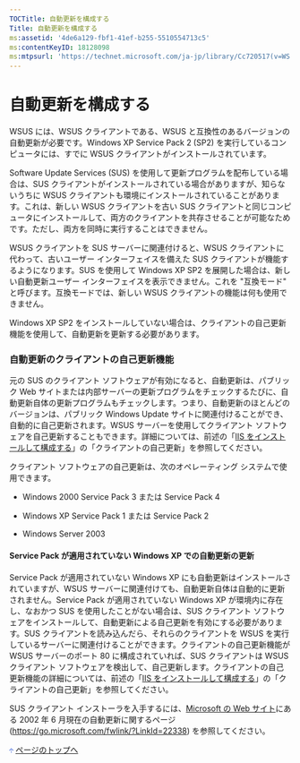 ```yaml
---
TOCTitle: 自動更新を構成する
Title: 自動更新を構成する
ms:assetid: '4de6a129-fbf1-41ef-b255-5510554713c5'
ms:contentKeyID: 18128098
ms:mtpsurl: 'https://technet.microsoft.com/ja-jp/library/Cc720517(v=WS.10)'
---
```


自動更新を構成する
==================

WSUS には、WSUS クライアントである、WSUS と互換性のあるバージョンの自動更新が必要です。Windows XP Service Pack 2 (SP2) を実行しているコンピュータには、すでに WSUS クライアントがインストールされています。

Software Update Services (SUS) を使用して更新プログラムを配布している場合は、SUS クライアントがインストールされている場合がありますが、知らないうちに WSUS クライアントも環境にインストールされていることがあります。これは、新しい WSUS クライアントを古い SUS クライアントと同じコンピュータにインストールして、両方のクライアントを共存させることが可能なためです。ただし、両方を同時に実行することはできません。

WSUS クライアントを SUS サーバーに関連付けると、WSUS クライアントに代わって、古いユーザー インターフェイスを備えた SUS クライアントが機能するようになります。SUS を使用して Windows XP SP2 を展開した場合は、新しい自動更新ユーザー インターフェイスを表示できません。これを "互換モード" と呼びます。互換モードでは、新しい WSUS クライアントの機能は何も使用できません。

Windows XP SP2 をインストールしていない場合は、クライアントの自己更新機能を使用して、自動更新を更新する必要があります。

### 自動更新のクライアントの自己更新機能

元の SUS のクライアント ソフトウェアが有効になると、自動更新は、パブリック Web サイトまたは内部サーバーの更新プログラムをチェックするたびに、自動更新自体の更新プログラムもチェックします。つまり、自動更新のほとんどのバージョンは、パブリック Windows Update サイトに関連付けることができ、自動的に自己更新されます。WSUS サーバーを使用してクライアント ソフトウェアを自己更新することもできます。詳細については、前述の「[IIS をインストールして構成する](https://www.microsoft.com/japan/technet/windowsserver/2003/library/wsus/wsusdeploymentguidetc/6b2e1035-5b82-45f4-9f51-6cc0ca32fd60.mspx)」の「クライアントの自己更新」を参照してください。

クライアント ソフトウェアの自己更新は、次のオペレーティング システムで使用できます。

-   Windows 2000 Service Pack 3 または Service Pack 4

-   Windows XP Service Pack 1 または Service Pack 2

-   Windows Server 2003

#### Service Pack が適用されていない Windows XP での自動更新の更新

Service Pack が適用されていない Windows XP にも自動更新はインストールされていますが、WSUS サーバーに関連付けても、自動更新自体は自動的に更新されません。Service Pack が適用されていない Windows XP が環境内に存在し、なおかつ SUS を使用したことがない場合は、SUS クライアント ソフトウェアをインストールして、自動更新による自己更新を有効にする必要があります。SUS クライアントを読み込んだら、それらのクライアントを WSUS を実行しているサーバーに関連付けることができます。クライアントの自己更新機能が WSUS サーバーのポート 80 に構成されていれば、SUS クライアントは WSUS クライアント ソフトウェアを検出して、自己更新します。クライアントの自己更新機能の詳細については、前述の「[IIS をインストールして構成する](https://www.microsoft.com/japan/technet/windowsserver/2003/library/wsus/wsusdeploymentguidetc/6b2e1035-5b82-45f4-9f51-6cc0ca32fd60.mspx)」の「クライアントの自己更新」を参照してください。

SUS クライアント インストーラを入手するには、[Microsoft の Web サイト](https://go.microsoft.com/fwlink/?linkid=22338)にある 2002 年 6 月現在の自動更新に関するページ (https://go.microsoft.com/fwlink/?LinkId=22338) を参照してください。

![](images/Cc720517.arrow_px_up(ja-jp,WS.10).gif) [ページのトップへ](#mainsection)
